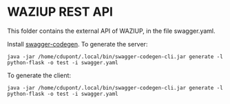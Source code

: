 
WAZIUP REST API
===============

This folder contains the external API of WAZIUP, in the file swagger.yaml.

Install [swagger-codegen](https://github.com/swagger-api/swagger-codegen).
To generate the server:
```
java -jar /home/cdupont/.local/bin/swagger-codegen-cli.jar generate -l python-flask -o test -i swagger.yaml
```

To generate the client:
```
java -jar /home/cdupont/.local/bin/swagger-codegen-cli.jar generate -l python-flask -o test -i swagger.yaml
```
